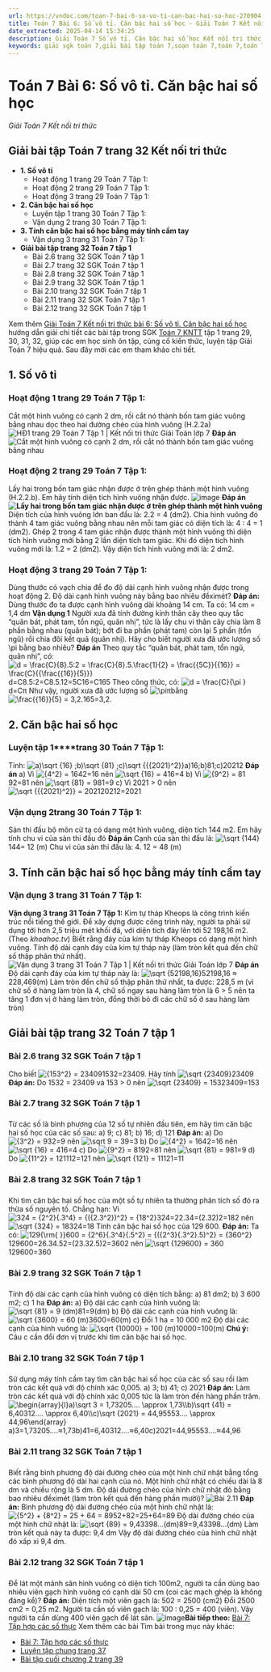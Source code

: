 ```yaml
---
url: https://vndoc.com/toan-7-bai-6-so-vo-ti-can-bac-hai-so-hoc-270904
title: Toán 7 Bài 6: Số vô tỉ. Căn bậc hai số học - Giải Toán 7 Kết nối tri thức - VnDoc.com
date_extracted: 2025-04-14 15:34:25
description: Giải Toán 7 Số vô tỉ. Căn bậc hai số học Kết nối tri thức gồm lời giải chi tiết cho từng bài tập trong SGK Toán 7 cho các em học sinh tham khảo luyện Giải Toán 7 hiệu quả.
keywords: giải sgk toán 7,giải bài tập toán 7,soạn toán 7,toán 7,toán lớp 7,giải toán 7,sgk toán 7,toan 7,giai toan 7,toán 7 tập 1,toán lớp 7 tập 1,bài tập toán lớp 7,giải bài tập toán lớp 7,sgk toán 7 tập 1,toán 7 kết nối tri thức,giải toán 7 kết nối tri thức,Số vô tỉ Căn bậc hai số học,giải Toán 7 Số vô tỉ Căn bậc hai số học,Toán 7 Số vô tỉ Căn bậc hai số học,giải toán 7 trang 32 kết nối tri thức,giải toán 7 tập 1 trang 32
---
```


# Toán 7 Bài 6: Số vô tỉ. Căn bậc hai số học
 _Giải Toán 7 Kết nối tri thức_
## **Giải bài tập Toán 7 trang 32 Kết nối tri thức**
  * **1\. Số vô tỉ**
    * Hoạt động 1 trang 29 Toán 7 Tập 1: 
    * Hoạt động 2 trang 29 Toán 7 Tập 1:
    * Hoạt động 3 trang 29 Toán 7 Tập 1:
  * **2\. Căn bậc hai số học**
    * Luyện tập 1 trang 30 Toán 7 Tập 1:
    * Vận dụng 2 trang 30 Toán 7 Tập 1:
  * **3\. Tính căn bậc hai số học bằng máy tính cầm tay**
    * Vận dụng 3 trang 31 Toán 7 Tập 1:
  * **Giải bài tập trang 32 Toán 7 tập 1**
    * Bài 2.6 trang 32 SGK Toán 7 tập 1 
    * Bài 2.7 trang 32 SGK Toán 7 tập 1
    * Bài 2.8 trang 32 SGK Toán 7 tập 1
    * Bài 2.9 trang 32 SGK Toán 7 tập 1
    * Bài 2.10 trang 32 SGK Toán 7 tập 1
    * Bài 2.11 trang 32 SGK Toán 7 tập 1
    * Bài 2.12 trang 32 SGK Toán 7 tập 1

Xem thêm
[Giải Toán 7 Kết nối tri thức bài 6: Số vô tỉ. Căn bậc hai số học](<https://vndoc.com/toan-7-bai-6-so-vo-ti-can-bac-hai-so-hoc-270904>) hướng dẫn giải chi tiết các bài tập trong SGK [Toán 7 KNTT](<https://vndoc.com/toan-7-tap-1-kntt>) tập 1 trang 29, 30, 31, 32, giúp các em học sinh ôn tập, củng cố kiến thức, luyện tập Giải Toán 7 hiệu quả. Sau đây mời các em tham khảo chi tiết.
## **1\. Số vô tỉ**
### **Hoạt động 1 trang 29 Toán 7 Tập 1:**
Cắt một hình vuông có cạnh 2 dm, rồi cắt nó thành bốn tam giác vuông bằng nhau dọc theo hai đường chéo của hình vuông \(H.2.2a\)
![HĐ1 trang 29 Toán 7 Tập 1 | Kết nối tri thức Giải Toán lớp 7](https://i.vdoc.vn/data/image/2023/09/27/a-sua-hd1-trang-29-toan-7-tap-1-1.png)
**Đáp án**
![Cắt một hình vuông có cạnh 2 dm, rồi cắt nó thành bốn tam giác vuông bằng nhau](https://i.vdoc.vn/data/image/2023/09/27/hd1-trang-29-toan-7-tap-1-2.png)
### **Hoạt động 2 trang 29 Toán 7 Tập 1:**
Lấy hai trong bốn tam giác nhận được ở trên ghép thành một hình vuông \(H.2.2.b\). Em hãy tính diện tích hình vuông nhận được.
![image](https://i.vdoc.vn/data/image/2023/09/27/capture-27.png)
**Đáp án**
**![Lấy hai trong bốn tam giác nhận được ở trên ghép thành một hình vuông ](https://i.vdoc.vn/data/image/2024/09/20/hd2-trang-29-toan-7-tap-1-2.png)**
Diện tích của hình vuông lớn ban đầu là: 2.2 = 4 \(dm2\).
Chia hình vuông đó thành 4 tam giác vuông bằng nhau nên mỗi tam giác có diện tích là: 4 : 4 = 1 \(dm2\).
Ghép 2 trong 4 tam giác nhận được thành một hình vuông thì diện tích hình vuông mới bằng 2 lần diện tích tam giác.
Khi đó diện tích hình vuông mới là: 1.2 = 2 \(dm2\).
Vậy diện tích hình vuông mới là: 2 dm2.
### **Hoạt động 3 trang 29 Toán 7 Tập 1:**
Dùng thước có vạch chia để đo độ dài cạnh hình vuông nhận được trong hoạt động 2. Độ dài cạnh hình vuông này bằng bao nhiêu đềximét?
**Đáp án:**
Dùng thước đo ta được cạnh hình vuông dài khoảng 14 cm.
Ta có: 14 cm = 1,4 dm
**Vận dụng 1**
Người xưa đã tính đường kính thân cây theo quy tắc “quân bát, phát tam, tổn ngũ, quân nhị”, tức là lấy chu vi thân cây chia làm 8 phần bằng nhau \(quân bát\); bớt đi ba phần \(phát tam\) còn lại 5 phần \(tổn ngũ\) rồi chia đôi kết quả \(quân nhị\). Hãy cho biết người xưa đã ước lượng số \pi bằng bao nhiêu?
**Đáp án**
Theo quy tắc “quân bát, phát tam, tổn ngũ, quân nhị”, có: ![d = \\frac{C}{8}.5:2 = \\frac{C}{8}.5.\\frac{1}{2} = \\frac{{5C}}{{16}} = \\frac{C}{{\\frac{{16}}{5}}}](https://i.vdoc.vn/data/image/blank.png)d=C8.5:2=C8.5.12=5C16=C165
Theo công thức, có: ![d = \\frac{C}{\\pi }](https://i.vdoc.vn/data/image/blank.png)d=Cπ
Như vậy, người xưa đã ước lượng số ![\\pi](https://i.vdoc.vn/data/image/blank.png)πbằng ![\\frac{{16}}{5} = 3,2.](https://i.vdoc.vn/data/image/blank.png)165=3,2.
## **2\. Căn bậc hai số học**
### **Luyện tập 1****trang 30 Toán 7 Tập 1:**
Tính: ![a\)\\sqrt {16} ;b\)\\sqrt {81} ;c\)\\sqrt {{{2021}^2}}](https://i.vdoc.vn/data/image/blank.png)a\)16;b\)81;c\)20212
**Đáp án**
a\) Vì ![{4^2} = 16](https://i.vdoc.vn/data/image/blank.png)42=16 nên ![\\sqrt {16} = 4](https://i.vdoc.vn/data/image/blank.png)16=4
b\) Vì ![{9^2} = 81](https://i.vdoc.vn/data/image/blank.png)92=81 nên ![\\sqrt {81} = 9](https://i.vdoc.vn/data/image/blank.png)81=9
c\) Vì 2021 > 0 nên ![\\sqrt {{{2021}^2}} = 2021](https://i.vdoc.vn/data/image/blank.png)20212=2021
### ****Vận dụng 2******trang 30 Toán 7 Tập 1:**
Sàn thi đấu bộ môn cử tạ có dạng một hình vuông, diện tích 144 m2. Em hãy tính chu vi của sàn thi đấu đó
**Đáp án**
Cạnh của sàn thi đấu là: ![\\sqrt {144}](https://i.vdoc.vn/data/image/blank.png)144= 12 \(m\)
Chu vi của sàn thi đấu là: 4. 12 = 48 \(m\)
## 3\. Tính căn bậc hai số học bằng máy tính cầm tay
### Vận dụng 3 trang 31 Toán 7 Tập 1:
**Vận dụng 3 trang 31 Toán 7 Tập 1:** Kim tự tháp Kheops là công trình kiến trúc nổi tiếng thế giới. Để xây dựng được công trình này, người ta phải sử dụng tới hơn 2,5 triệu mét khối đá, với diện tích đáy lên tới 52 198,16 m2.
\(Theo _khoahoc.tv_\)
Biết rằng đáy của kim tự tháp Kheops có dạng một hình vuông. Tính độ dài cạnh đáy của kim tự tháp này \(làm tròn kết quả đến chữ số thập phân thứ nhất\).
![Vận dụng 3 trang 31 Toán 7 Tập 1 | Kết nối tri thức Giải Toán lớp 7](https://i.vdoc.vn/data/image/2024/09/20/a-sua-van-dung-3-trang-31-toan-7-tap-1.png)
**Đáp án**
Độ dài cạnh đáy của kim tự tháp này là: ![\\sqrt {52198,16}](https://i.vdoc.vn/data/image/blank.png)52198,16 ≈ 228,469\(m\)
Làm tròn đến chữ số thập phân thứ nhất, ta được: 228,5 m \(vì chữ số ở hàng làm tròn là 4, chữ số ngay sau hàng làm tròn là 6 > 5 nên ta tăng 1 đơn vị ở hàng làm tròn, đồng thời bỏ đi các chữ số ở sau hàng làm tròn\)
## Giải bài tập trang 32 Toán 7 tập 1
### Bài 2.6 trang 32 SGK Toán 7 tập 1
Cho biết ![{153^2} = 23409](https://i.vdoc.vn/data/image/blank.png)1532=23409. Hãy tính ![\\sqrt {23409}](https://i.vdoc.vn/data/image/blank.png)23409
**Đáp án:**
Do 1532 = 23409 và 153 > 0 nên ![\\sqrt {23409} = 153](https://i.vdoc.vn/data/image/blank.png)23409=153
### Bài 2.7 trang 32 SGK Toán 7 tập 1
### 
Từ các số là bình phương của 12 số tự nhiên đầu tiên, em hãy tìm căn bậc hai số học của các số sau:
a\) 9;
c\) 81;
b\) 16;
d\) 121
**Đáp án:**
a\) Do ![{3^2} = 9](https://i.vdoc.vn/data/image/blank.png)32=9 nên ![\\sqrt 9  = 3](https://i.vdoc.vn/data/image/blank.png)9=3
b\) Do ![{4^2} = 16](https://i.vdoc.vn/data/image/blank.png)42=16 nên ![\\sqrt {16}  = 4](https://i.vdoc.vn/data/image/blank.png)16=4
c\) Do ![{9^2} = 81](https://i.vdoc.vn/data/image/blank.png)92=81 nên ![\\sqrt {81}  = 9](https://i.vdoc.vn/data/image/blank.png)81=9
d\) Do ![{11^2} = 121](https://i.vdoc.vn/data/image/blank.png)112=121 nên ![\\sqrt {121}  = 11](https://i.vdoc.vn/data/image/blank.png)121=11
### Bài 2.8 trang 32 SGK Toán 7 tập 1
### 
Khi tìm căn bậc hai số học của một số tự nhiên ta thường phân tích số đó ra thừa số nguyên tố. Chẳng hạn:
Vì ![324 = {2^2}{.3^4} = {\({2.3^2}\)^2} = {18^2}](https://i.vdoc.vn/data/image/blank.png)324=22.34=\(2.32\)2=182 nên ![\\sqrt {324}  = 18](https://i.vdoc.vn/data/image/blank.png)324=18
Tính căn bậc hai số học của 129 600.
**Đáp án:**
Ta có: ![129{\\rm{ }}600 = {2^6}{.3^4}{.5^2} = {\({2^3}{.3^2}.5\)^2} = {360^2}](https://i.vdoc.vn/data/image/blank.png)129600=26.34.52=\(23.32.5\)2=3602 nên ![\\sqrt {129600}  = 360](https://i.vdoc.vn/data/image/blank.png)129600=360
### Bài 2.9 trang 32 SGK Toán 7 tập 1
### 
Tính độ dài các cạnh của hình vuông có diện tích bằng:
a\) 81 dm2;
b\) 3 600 m2;
c\) 1 ha
**Đáp án:**
a\) Độ dài các cạnh của hình vuông là: ![\\sqrt {81}  = 9 \(dm\)](https://i.vdoc.vn/data/image/blank.png)81=9\(dm\)
b\) Độ dài các cạnh của hình vuông là: ![\\sqrt {3600}  = 60 \(m\)](https://i.vdoc.vn/data/image/blank.png)3600=60\(m\)
c\) Đổi 1 ha = 10 000 m2
Độ dài các cạnh của hình vuông là: ![\\sqrt {10000}  = 100 \(m\)](https://i.vdoc.vn/data/image/blank.png)10000=100\(m\)
**Chú ý:** Câu c cần đổi đơn vị trước khi tìm căn bậc hai số học.
### Bài 2.10 trang 32 SGK Toán 7 tập 1
### 
Sử dụng máy tính cầm tay tìm căn bậc hai số học của các số sau rồi làm tròn các kết quả với độ chính xác 0,005.
a\) 3;
b\) 41;
c\) 2021
**Đáp án:**
Làm tròn các kết quả với độ chính xác 0,005 tức là làm tròn đến hàng phần trăm.
![\\begin{array}{l}a\)\\sqrt 3  = 1,73205.... \\approx 1,73\\\\b\)\\sqrt {41}  = 6,40312.... \\approx 6,40\\\\c\)\\sqrt {2021}  = 44,95553.... \\approx 44,96\\end{array}](https://i.vdoc.vn/data/image/blank.png)a\)3=1,73205....≈1,73b\)41=6,40312....≈6,40c\)2021=44,95553....≈44,96
### Bài 2.11 trang 32 SGK Toán 7 tập 1
### 
Biết rằng bình phương độ dài đường chéo của một hình chữ nhật bằng tổng các bình phương độ dài hai cạnh của nó. Một hình chữ nhật có chiều dài là 8 dm và chiều rộng là 5 dm. Độ dài đường chéo của hình chữ nhật đó bằng bao nhiêu đềximét \(làm tròn kết quả đến hàng phần mười\)?
![Bài 2.11](https://i.vdoc.vn/data/image/2023/09/27/Toan-7-bai-6-1.jpg)
**Đáp án:**
Bình phương độ dài đường chéo của một hình chữ nhật là: ![{5^2} + {8^2} = 25 + 64 = 89](https://i.vdoc.vn/data/image/blank.png)52+82=25+64=89
Độ dài đường chéo của một hình chữ nhật là: ![\\sqrt {89}  = 9,43398...\(dm\)](https://i.vdoc.vn/data/image/blank.png)89=9,43398...\(dm\)
Làm tròn kết quả này ta được: 9,4 dm
Vậy độ dài đường chéo của hình chữ nhật đó xấp xỉ 9,4 dm.
### Bài 2.12 trang 32 SGK Toán 7 tập 1
### 
Để lát một mảnh sân hình vuông có diện tích 100m2, người ta cần dùng bao nhiêu viên gạch hình vuông có cạnh dài 50 cm \(coi các mạch ghép là không đáng kể\)?
**Đáp án:**
Diện tích một viên gạch là: 502 = 2500 \(cm2\)
Đổi 2500 cm2 = 0,25 m2.
Người ta cần số viên gạch là: 100 : 0,25 = 400 \(viên\).
Vậy người ta cần dùng 400 viên gạch để lát sân.
![image](https://i.vdoc.vn/data/image/2022/08/26/ban-tay.svg)**Bài tiếp theo:** [Bài 7: Tập hợp các số thực](<https://vndoc.com/toan-7-bai-7-tap-hop-cac-so-thuc-270906>)
Xem thêm các bài Tìm bài trong mục này khác:
  * [Bài 7: Tập hợp các số thực](</toan-7-bai-7-tap-hop-cac-so-thuc-270906>)
  * [Luyện tập chung trang 37](</toan-7-luyen-tap-chung-trang-37-270920>)
  * [Bài tập cuối chương 2 trang 39](</toan-7-bai-tap-cuoi-chuong-2-trang-39-270927>)

